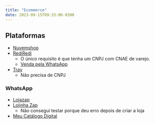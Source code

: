 ```yaml
---
title: "Ecommerce"
date: 2023-09-15T09:33:06-0300
---
```

## Plataformas
- [Nuvemshop](https://www.nuvemshop.com.br/)
- [RediRedi](https://rediredi.com/br/)
	- O único requisito é que tenha um CNPJ com CNAE de varejo.
	- [Venda pela WhatsApp](https://rediredi.com/br/catalogo-whatsapp/)
- [Tray](https://www.tray.com.br/)
	- Não precisa de CNPJ
### WhatsApp
- [Lojazap](https://criar.lojazap.com/)
- [Lojinha Zap](https://site.lojinhazap.com/)
	- Não consegui testar porque deu erro depois de criar a loja
- [Meu Catálogo Digital](https://www.meucatalogodigital.com)